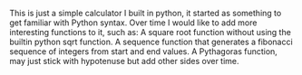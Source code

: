 This is just a simple calculator I built in python, it started as something to get familiar with Python syntax.
Over time I would like to add more interesting functions to it, such as:
A square root function without using the builtin python sqrt function.
A sequence function that generates a fibonacci sequence of integers from start and end values.
A Pythagoras function, may just stick with hypotenuse but add other sides over time.
